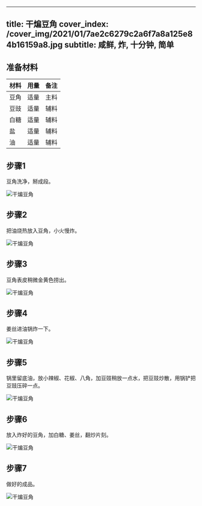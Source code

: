 
---
title: 干煸豆角
cover_index: /cover_img/2021/01/7ae2c6279c2a6f7a8a125e84b16159a8.jpg
subtitle: 咸鲜, 炸, 十分钟, 简单
---

## 准备材料

| 材料     | 用量 | 备注|
| ------- | ----- | --- |
| 豆角 | 适量| 主料 |
| 豆豉 | 适量| 辅料 |
| 白糖 | 适量| 辅料 |
| 盐 | 适量| 辅料 |
| 油 | 适量| 辅料 |

## 步骤1

豆角洗净，掰成段。

![干煸豆角](https://i8.meishichina.com/attachment/recipe/201010/201010012242497.jpg?x-oss-process=style/p320) 

## 步骤2

把油烧热放入豆角，小火慢炸。

![干煸豆角](https://i8.meishichina.com/attachment/recipe/201010/201010012245596.jpg?x-oss-process=style/p320) 

## 步骤3

豆角表皮稍微金黄色捞出。

![干煸豆角](https://i8.meishichina.com/attachment/recipe/201010/201010012248182.jpg?x-oss-process=style/p320) 

## 步骤4

姜丝进油锅炸一下。

![干煸豆角](https://i8.meishichina.com/attachment/recipe/201010/201010012252372.jpg?x-oss-process=style/p320) 

## 步骤5

锅里留底油，放小辣椒、花椒、八角，加豆豉稍放一点水，把豆豉炒散，用锅铲把豆豉压碎一点。

![干煸豆角](https://i8.meishichina.com/attachment/recipe/201010/201010012258121.jpg?x-oss-process=style/p320) 

## 步骤6

放入炸好的豆角，加白糖、姜丝，翻炒片刻。

![干煸豆角](https://i8.meishichina.com/attachment/recipe/201010/201010012301429.jpg?x-oss-process=style/p320) 

## 步骤7

做好的成品。

![干煸豆角](https://i8.meishichina.com/attachment/recipe/201010/201010012303454.jpg?x-oss-process=style/p320) 

